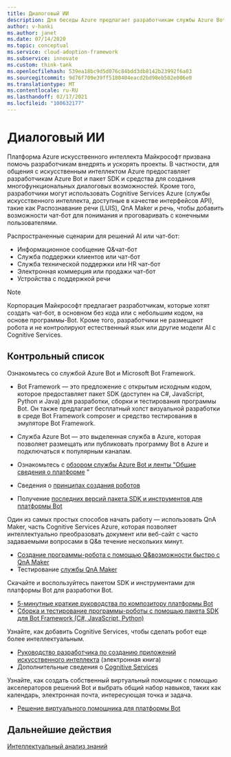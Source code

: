 ```yaml
---
title: Диалоговый ИИ
description: Для беседы Azure предлагает разработчикам службы Azure Bot и пакет SDK и инструменты для создания многофункциональных интерактивных приложений.
author: v-hanki
ms.author: janet
ms.date: 07/14/2020
ms.topic: conceptual
ms.service: cloud-adoption-framework
ms.subservice: innovate
ms.custom: think-tank
ms.openlocfilehash: 539ea18bc9d5d076c84bdd3db8142b23992f6a03
ms.sourcegitcommit: 9d76f709e39ff5180404eacd2bd98eb502e006e0
ms.translationtype: MT
ms.contentlocale: ru-RU
ms.lasthandoff: 02/17/2021
ms.locfileid: "100632177"
---
```

# <a name="conversational-ai"></a>Диалоговый ИИ

Платформа Azure искусственного интеллекта Майкрософт призвана помочь разработчикам внедрять и ускорять проекты. В частности, для общения с искусственным интеллектом Azure предоставляет разработчикам Azure Bot и пакет SDK и средства для создания многофункциональных диалоговых возможностей. Кроме того, разработчики могут использовать Cognitive Services Azure (службы искусственного интеллекта, доступные в качестве интерфейсов API), такие как Распознавание речи (LUIS), QnA Maker и речь, чтобы добавить возможности чат-бот для понимания и проговаривать с конечными пользователями.

Распространенные сценарии для решений AI или чат-бот:

- Информационное сообщение Q&чат-бот
- Служба поддержки клиентов или чат-бот
- Служба технической поддержки или HR чат-бот
- Электронная коммерция или продажи чат-бот
- Устройства с поддержкой речи

> [!NOTE]
> Корпорация Майкрософт предлагает разработчикам, которые хотят создать чат-бот, в основном без кода или с небольшим кодом, на основе программы-Bot. Кроме того, разработчики не размещают робота и не контролируют естественный язык или другие модели AI с Cognitive Services.

## <a name="checklist"></a>Контрольный список

Ознакомьтесь со службой Azure Bot и Microsoft Bot Framework.

- Bot Framework — это предложение с открытым исходным кодом, которое предоставляет пакет SDK (доступен на C#, JavaScript, Python и Java) для разработки, сборки и тестирования программы Bot. Он также предлагает бесплатный холст визуальной разработки в среде Bot Framework composer и средство тестирования в эмуляторе Bot Framework.
- Служба Azure Bot — это выделенная служба в Azure, которая позволяет размещать или публиковать программу Bot в Azure и подключаться к популярным каналам.

- Ознакомьтесь с [обзором службы Azure Bot и ленты "Общие сведения о платформе](/azure/bot-service/bot-service-overview-introduction) "
- Сведения о [принципах создания роботов](/azure/bot-service/bot-service-design-principles)
- Получение [последних версий пакета SDK и инструментов для платформы Bot](/azure/bot-service/what-is-new)

Один из самых простых способов начать работу — использовать QnA Maker, часть Cognitive Services Azure, которая позволяет интеллектуально преобразовать документ или веб-сайт с часто задаваемыми вопросами в Q&в течение нескольких минут.

- [Создание программы-робота с помощью Q&возможности быстро с QnA Maker](/azure/bot-service/bot-builder-tutorial-add-qna)
- Тестирование [службы QnA Maker](https://www.qnamaker.ai/)

Скачайте и воспользуйтесь пакетом SDK и инструментами для платформы Bot для разработки Bot.

- [5-минутные краткие руководства по композитору платформы Bot](/composer/)
- [Сборка и тестирование программы-роботы с помощью пакета SDK для Bot Framework (C#, JavaScript, Python)](/azure/bot-service/dotnet/bot-builder-dotnet-sdk-quickstart)

Узнайте, как добавить Cognitive Services, чтобы сделать робот еще более интеллектуальным.

- [Руководство разработчика по созданию приложений искусственного интеллекта](https://www.oreilly.com/library/view/a-developers-guide/9781492080619/) (электронная книга)
- Дополнительные сведения о [Cognitive Services](/azure/cognitive-services/)

Узнайте, как создать собственный виртуальный помощник с помощью акселераторов решений Bot и выбрать общий набор навыков, таких как календарь, электронная почта, интересующая точка и задача.

- [Решение виртуального помощника для платформы Bot](https://microsoft.github.io/botframework-solutions/index)

## <a name="next-steps"></a>Дальнейшие действия

[Интеллектуальный анализ знаний](./knowledge-mining.md)
